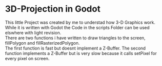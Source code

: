 #  3D-Projection in Godot
This little Project was created by me to understad how 3-D Graphics work.  
While it is written with Godot the Code in the scripts Folder can be used elswhere with light revision.  
There are two functions i have written to draw triangles to the screen, fillPolygon and fillRasterizedPolygon.  
The first function is fast but doesnt implement a Z-Buffer. The second function implements a Z-Buffer but is very slow because it calls setPixel for every pixel on screen.

